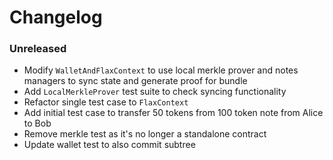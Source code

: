 # Changelog

### Unreleased

- Modify `WalletAndFlaxContext` to use local merkle prover and notes managers to sync state and generate proof for bundle
- Add `LocalMerkleProver` test suite to check syncing functionality
- Refactor single test case to `FlaxContext`
- Add initial test case to transfer 50 tokens from 100 token note from Alice to Bob
- Remove merkle test as it's no longer a standalone contract
- Update wallet test to also commit subtree